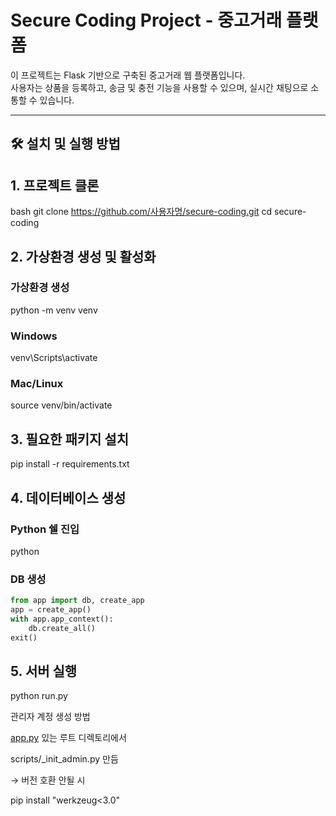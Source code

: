 # Secure Coding Project - 중고거래 플랫폼

이 프로젝트는 Flask 기반으로 구축된 중고거래 웹 플랫폼입니다.  
사용자는 상품을 등록하고, 송금 및 충전 기능을 사용할 수 있으며, 실시간 채팅으로 소통할 수 있습니다.

---

## 🛠️ 설치 및 실행 방법

## 1. 프로젝트 클론

bash
git clone https://github.com/사용자명/secure-coding.git
cd secure-coding

## 2. 가상환경 생성 및 활성화

### 가상환경 생성

python -m venv venv

### Windows

venv\Scripts\activate

### Mac/Linux

source venv/bin/activate

## 3. 필요한 패키지 설치

pip install -r requirements.txt

## 4. 데이터베이스 생성

### Python 쉘 진입

python

### DB 생성

```python
from app import db, create_app
app = create_app()
with app.app_context():
    db.create_all()
exit()
```

## 5. 서버 실행

python run.py

관리자 계정 생성 방법

[app.py](http://app.py) 있는 루트 디렉토리에서

scripts/\_init_admin.py 만듬

→ 버전 호환 안될 시

pip install "werkzeug<3.0"

